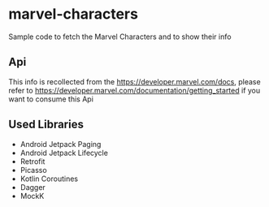 # marvel-characters

Sample code to fetch the Marvel Characters and to show their info

## Api

This info is recollected from the https://developer.marvel.com/docs, please refer to https://developer.marvel.com/documentation/getting_started if you want to consume this Api

## Used Libraries

- Android Jetpack Paging 
- Android Jetpack Lifecycle
- Retrofit
- Picasso
- Kotlin Coroutines
- Dagger 
- MockK
